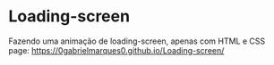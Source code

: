 # Loading-screen
Fazendo uma animação de loading-screen, apenas com HTML e CSS </br>
page: https://0gabrielmarques0.github.io/Loading-screen/
